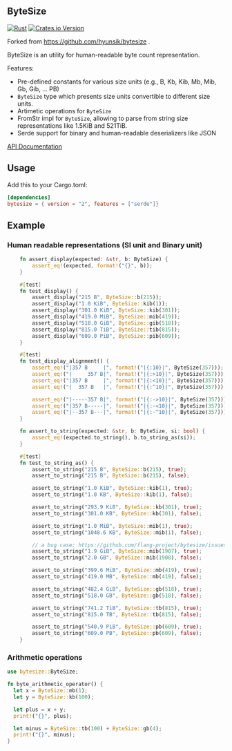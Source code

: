 ## ByteSize

[![Rust](https://github.com/hyunsik/bytesize/actions/workflows/rust.yml/badge.svg)](https://github.com/hyunsik/bytesize/actions/workflows/rust.yml)
[![Crates.io Version](https://img.shields.io/crates/v/bytesize.svg)](https://crates.io/crates/bytesize)

Forked from https://github.com/hyunsik/bytesize .

ByteSize is an utility for human-readable byte count representation.

Features:
* Pre-defined constants for various size units (e.g., B, Kb, Kib, Mb, Mib, Gb, Gib, ... PB)
* `ByteSize` type which presents size units convertible to different size units.
* Artimetic operations for `ByteSize`
* FromStr impl for `ByteSize`, allowing to parse from string size representations like 1.5KiB and 521TiB.
* Serde support for binary and human-readable deserializers like JSON

[API Documentation](https://docs.rs/bytesize/)

## Usage

Add this to your Cargo.toml:

```toml
[dependencies]
bytesize = { version = "2", features = ["serde"]}
```

## Example

### Human readable representations (SI unit and Binary unit)

```rust
    fn assert_display(expected: &str, b: ByteSize) {
        assert_eq!(expected, format!("{}", b));
    }

    #[test]
    fn test_display() {
        assert_display("215 B", ByteSize::b(215));
        assert_display("1.0 KiB", ByteSize::kib(1));
        assert_display("301.0 KiB", ByteSize::kib(301));
        assert_display("419.0 MiB", ByteSize::mib(419));
        assert_display("518.0 GiB", ByteSize::gib(518));
        assert_display("815.0 TiB", ByteSize::tib(815));
        assert_display("609.0 PiB", ByteSize::pib(609));
    }

    #[test]
    fn test_display_alignment() {
        assert_eq!("|357 B     |", format!("|{:10}|", ByteSize(357)));
        assert_eq!("|     357 B|", format!("|{:>10}|", ByteSize(357)));
        assert_eq!("|357 B     |", format!("|{:<10}|", ByteSize(357)));
        assert_eq!("|  357 B   |", format!("|{:^10}|", ByteSize(357)));

        assert_eq!("|-----357 B|", format!("|{:->10}|", ByteSize(357)));
        assert_eq!("|357 B-----|", format!("|{:-<10}|", ByteSize(357)));
        assert_eq!("|--357 B---|", format!("|{:-^10}|", ByteSize(357)));
    }

    fn assert_to_string(expected: &str, b: ByteSize, si: bool) {
        assert_eq!(expected.to_string(), b.to_string_as(si));
    }

    #[test]
    fn test_to_string_as() {
        assert_to_string("215 B", ByteSize::b(215), true);
        assert_to_string("215 B", ByteSize::b(215), false);

        assert_to_string("1.0 KiB", ByteSize::kib(1), true);
        assert_to_string("1.0 KB", ByteSize::kib(1), false);

        assert_to_string("293.9 KiB", ByteSize::kb(301), true);
        assert_to_string("301.0 KB", ByteSize::kb(301), false);

        assert_to_string("1.0 MiB", ByteSize::mib(1), true);
        assert_to_string("1048.6 KB", ByteSize::mib(1), false);

        // a bug case: https://github.com/flang-project/bytesize/issues/8
        assert_to_string("1.9 GiB", ByteSize::mib(1907), true);
        assert_to_string("2.0 GB", ByteSize::mib(1908), false);

        assert_to_string("399.6 MiB", ByteSize::mb(419), true);
        assert_to_string("419.0 MB", ByteSize::mb(419), false);

        assert_to_string("482.4 GiB", ByteSize::gb(518), true);
        assert_to_string("518.0 GB", ByteSize::gb(518), false);

        assert_to_string("741.2 TiB", ByteSize::tb(815), true);
        assert_to_string("815.0 TB", ByteSize::tb(815), false);

        assert_to_string("540.9 PiB", ByteSize::pb(609), true);
        assert_to_string("609.0 PB", ByteSize::pb(609), false);
    }
```

### Arithmetic operations
```rust
use bytesize::ByteSize;

fn byte_arithmetic_operator() {
  let x = ByteSize::mb(1);
  let y = ByteSize::kb(100);

  let plus = x + y;
  print!("{}", plus);

  let minus = ByteSize::tb(100) + ByteSize::gb(4);
  print!("{}", minus);
}
```
